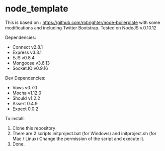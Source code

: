 node_template
=============

This is based on : https://github.com/robrighter/node-boilerplate with some modifications and including Twitter Bootstrap.
Tested on NodeJS v.0.10.12

Dependencies:
- Connect v2.8.1
- Express v3.3.1
- EJS v0.8.4
- Mongoose v3.6.13
- Socket.IO v0.9.16

Dev Dependencies:
- Vows v0.7.0
- Mocha v1.12.0
- Should v1.2.2
- Assert 0.4.9
- Expect 0.0.2

To install:
1. Clone this repository
2. There are 2 scripts initproject.bat (for Windows) and initproject.sh (for Mac / Linux)
   Change the permission of the script and execute it.
3. Done.
